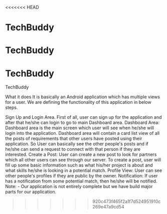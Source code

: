 <<<<<<< HEAD
# TechBuddy
TechBuddy
=======
# TechBuddy
TechBuddy

What it does
It is basically an Android application which has multiple views for a user. We are defining the functionality of this application in below steps.

Sign Up and Login Area. First of all, user can sign up for the application and after that he/she can login to go to main Dashboard area.
Dashboard Area: Dashboard area is the main screen which user will see when he/she will login into the application. Dashboard area will contain a card list view of all the posts of requirements that other users have posted using their application. So User can basically see the other people's posts and if he/she can send a request to connect with that person if they are interested.
Create a Post: User can create a new post to look for partners which all other users can see through our server. To create a post, user will fill up some basic information such as what his/her project is about and what skills he/she is looking in a potential match.
Profile View: User can see other people's profiles if they are public by the owner.
Notification: If user has a notification from some potential match, then he/she will be notified.
Note: - Our application is not entirely complete but we have build major parts for our application.
>>>>>>> 920c473f465f2a1f7d524951910c269e47a9cd54
